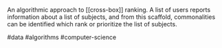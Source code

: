 An algorithmic approach to [[cross-box]] ranking. A list of users reports information about a list of subjects, and from this scaffold, commonalities can be identified which rank or prioritize the list of subjects.

#data #algorithms #computer-science 